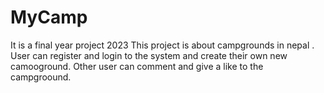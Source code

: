 # MyCamp
It is a final year project 2023
This project is about campgrounds in nepal .
User can register and login to the system and create their own new camooground.
Other user can comment and give a like to the campgroound.
